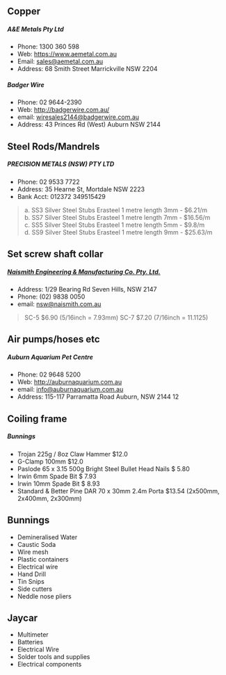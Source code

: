 ## Copper

##### A&E Metals Pty Ltd
* Phone: 1300 360 598
* Web: https://www.aemetal.com.au
* Email: sales@aemetal.com.au
* Address: 68 Smith Street Marrickville  NSW 2204

##### Badger Wire
* Phone: 02 9644-2390
* Web: http://badgerwire.com.au/
* email: wiresales2144@badgerwire.com.au
* Address: 43 Princes Rd (West) Auburn NSW 2144




## Steel Rods/Mandrels

##### PRECISION METALS (NSW) PTY LTD
* Phone: 02 9533 7722
* Address: 35 Hearne St, Mortdale NSW 2223
* Bank Acct: 012372 349515429

> a. SS3 Silver Steel Stubs Erasteel 1 metre length 3mm - $6.21/m  
> b. SS7 Silver Steel Stubs Erasteel 1 metre length 7mm - $16.56/m  
> c. SS5 Silver Steel Stubs Erasteel 1 metre length 5mm - $9.8/m  
> d. SS9 Silver Steel Stubs Erasteel 1 metre length 9mm - $25.63/m  

## Set screw shaft collar

##### [Naismith Engineering & Manufacturing Co. Pty. Ltd.](http://www.naismith.com.au/)
* Address: 1/29 Bearing Rd Seven Hills, NSW 2147
* Phone: (02) 9838 0050
* email: nsw@naismith.com.au

> SC-5 $6.90  (5/16inch = 7.93mm)
> SC-7 $7.20  (7/16inch = 11.1125)



## Air pumps/hoses etc

##### Auburn Aquarium Pet Centre
* Phone: 02 9648 5200
* Web: http://auburnaquarium.com.au
* email: info@auburnaquarium.com.au﻿
* Address: 115-117 Parramatta Road Auburn, NSW 2144
12

## Coiling frame
##### Bunnings
* Trojan 225g / 8oz Claw Hammer   $12.0
* G-Clamp 100mm                   $12.0
* Paslode 65 x 3.15 500g Bright 
  Steel Bullet Head Nails         $ 5.80
* Irwin 6mm Spade Bit             $ 7.93
* Irwin 10mm Spade Bit            $ 8.93
* Standard & Better Pine 
  DAR 70 x 30mm 2.4m Porta        $13.54  (2x500mm, 2x400mm, 2x300mm)

## Bunnings
* Demineralised Water
* Caustic Soda
* Wire mesh
* Plastic containers
* Electrical wire
* Hand Drill
* Tin Snips 
* Side cutters
* Neddle nose pliers

## Jaycar
* Multimeter
* Batteries
* Electrical Wire
* Solder tools and supplies
* Electrical components

